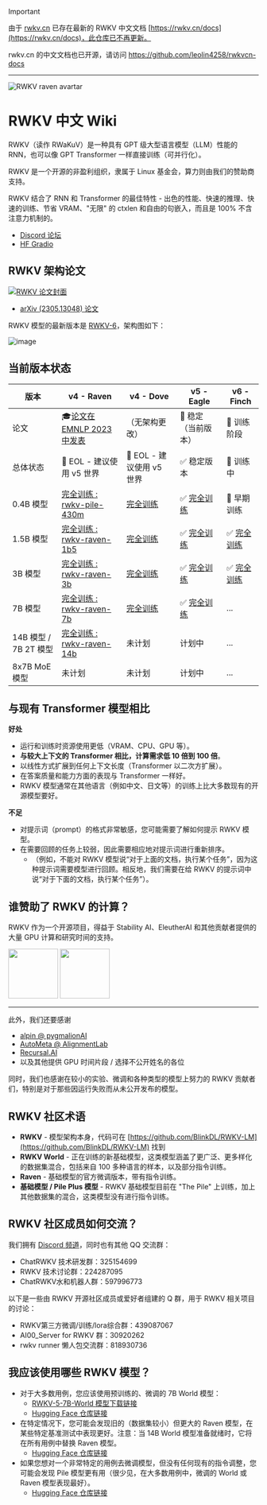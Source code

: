 > [!IMPORTANT]
> 
> 由于 [rwkv.cn](https://rwkv.cn/) 已存在最新的 RWKV 中文文档 [https://rwkv.cn/docs](https://rwkv.cn/docs)，此仓库已不再更新。
>
> rwkv.cn 的中文文档也已开源，请访问 https://github.com/leolin4258/rwkvcn-docs 

---

![RWKV raven avartar](./docs/img/rwkv-avartar-256p.png)

# RWKV 中文 Wiki

RWKV（读作 RWaKuV）是一种具有 GPT 级大型语言模型（LLM）性能的 RNN，也可以像 GPT Transformer 一样直接训练（可并行化）。

RWKV 是一个开源的非盈利组织，隶属于 Linux 基金会，算力则由我们的赞助商支持。

RWKV 结合了 RNN 和 Transformer 的最佳特性 - 出色的性能、快速的推理、快速的训练、节省 VRAM、"无限" 的 ctxlen 和自由的句嵌入，而且是 100% 不含注意力机制的。

- [Discord 论坛](https://discord.gg/bDSBUMeFpc)
- [HF Gradio](https://huggingface.co/spaces/BlinkDL/RWKV-Gradio-2)

## RWKV 架构论文

[![RWKV 论文封面](./docs/img/RWKV-paper.png)](https://arxiv.org/abs/2305.13048)

- [arXiv (2305.13048) 论文](https://arxiv.org/abs/2305.13048)
  
RWKV 模型的最新版本是 [RWKV-6](https://huggingface.co/BlinkDL/rwkv-6-world)，架构图如下：

![image](./docs/_media/rwkv-x060.jpg ':size=600')

## 当前版本状态

| 版本 | v4 - Raven | v4 - Dove | v5 - Eagle | v6 - Finch |
|---|---|---|---|---|
| 论文 | 🎓[论文在 EMNLP 2023 中发表](https://arxiv.org/abs/2305.13048) | （无架构更改） | 🔧 稳定（当前版本） | 🧪 训练阶段 |
| 总体状态 | 🌚 EOL - 建议使用 v5 世界 | 🌚 EOL - 建议使用 v5 世界 | ✅ 稳定版本 | 🧪 训练中 |
| 0.4B 模型 | [完全训练 : rwkv-pile-430m](https://huggingface.co/RWKV/rwkv-4-430m-pile) | [完全训练](https://huggingface.co/RWKV/rwkv-4-world-430m) | ✅ [完全训练](https://huggingface.co/BlinkDL/rwkv-5-world/blob/main/RWKV-5-World-0.4B-v2-20231113-ctx4096.pth) | 🧪 早期训练 |
| 1.5B 模型 | [完全训练 : rwkv-raven-1b5](https://huggingface.co/RWKV/rwkv-raven-1b5) | [完全训练](https://huggingface.co/RWKV/rwkv-4-world-1b5) | ✅ [完全训练](https://huggingface.co/BlinkDL/rwkv-5-world/blob/main/RWKV-5-World-1B5-v2-20231025-ctx4096.pth) | ✅ [完全训练](https://huggingface.co/BlinkDL/rwkv-6-world/blob/main/RWKV-x060-World-1B6-v2-20240208-ctx4096.pth) |
| 3B 模型 | [完全训练 : rwkv-raven-3b](https://huggingface.co/RWKV/rwkv-raven-3b) | [完全训练](https://huggingface.co/RWKV/rwkv-4-world-3b) | ✅  [完全训练](https://huggingface.co/BlinkDL/rwkv-5-world/blob/main/RWKV-5-World-3B-v2-20231118-ctx16k.pth) | ✅ [完全训练](https://huggingface.co/BlinkDL/rwkv-6-world/blob/main/RWKV-x060-World-3B-v2-20240228-ctx4096.pth) |
| 7B 模型 | [完全训练 : rwkv-raven-7b](https://huggingface.co/RWKV/rwkv-raven-7b) | [完全训练](https://huggingface.co/RWKV/rwkv-4-world-7b) | ✅  [完全训练](https://huggingface.co/RWKV/v5-Eagle-7B/blob/main/RWKV-v5-Eagle-World-7B-v2-20240128-ctx4096.pth) | ... |
| 14B 模型 / 7B 2T 模型 | [完全训练 : rwkv-raven-14b](https://huggingface.co/RWKV/rwkv-raven-14b) | 未计划 | 计划中 | ... |
| 8x7B MoE 模型 | 未计划 | 未计划 | 计划中 | ... |

## 与现有 Transformer 模型相比

**好处**

+ 运行和训练时资源使用更低（VRAM、CPU、GPU 等）。
+ **与较大上下文的 Transformer 相比，计算需求低 10 倍到 100 倍**。
+ 以线性方式扩展到任何上下文长度（Transformer 以二次方扩展）。
+ 在答案质量和能力方面的表现与 Transformer 一样好。
+ RWKV 模型通常在其他语言（例如中文、日文等）的训练上比大多数现有的开源模型要好。

**不足**

+ 对提示词（prompt）的格式非常敏感，您可能需要了解如何提示 RWKV 模型。
+ 在需要回顾的任务上较弱，因此需要相应地对提示词进行重新排序。
    + （例如，不能对 RWKV 模型说“对于上面的文档，执行某个任务”，因为这种提示词需要模型进行回顾。相反地，我们需要在给 RWKV 的提示词中说“对于下面的文档，执行某个任务”）。

## 谁赞助了 RWKV 的计算？

RWKV 作为一个开源项目，得益于 Stability AI、EleutherAI 和其他贡献者提供的大量 GPU 计算和研究时间的支持。

<div class="sponsor_logos">
    <a href="https://stability.ai/" target="_blank"><img src="./docs/img/sponsor/Stability-AI.jpg" width="100px"/></a>
    <a href="https://www.eleuther.ai/" target="_blank"><img src="./docs/img/sponsor/EleutherAI_logo.svg.png" width="100px"/></a>
</div>

---

此外，我们还要感谢
- [alpin @ pygmalionAI](https://pygmalion.chat/)
- [AutoMeta @ AlignmentLab](https://twitter.com/alignment_lab)
- [Recursal.AI](https://recursal.ai)
- 以及其他提供 GPU 时间片段 / 选择不公开姓名的各位

同时，我们也感谢在较小的实验、微调和各种类型的模型上努力的 RWKV 贡献者们，特别是对于那些因运行失败而从未公开发布的模型。

## RWKV 社区术语

- **RWKV** - 模型架构本身，代码可在 [https://github.com/BlinkDL/RWKV-LM](https://github.com/BlinkDL/RWKV-LM) 找到
- **RWKV World** - 正在训练的新基础模型，这类模型涵盖了更广泛、更多样化的数据集混合，包括来自 100 多种语言的样本，以及部分指令训练。
- **Raven** - 基础模型的官方微调版本，带有指令训练。
- **基础模型 / Pile Plus 模型** - RWKV 基础模型目前在 "The Pile" 上训练，加上其他数据集的混合，这类模型没有进行指令训练。

## RWKV 社区成员如何交流？

我们拥有 [Discord 频道](https://discord.gg/bDSBUMeFpc)，同时也有其他 QQ 交流群：

- ChatRWKV 技术研发群：325154699
- RWKV 技术讨论群：224287095
- ChatRWKV水和机器人群：597996773
  
以下是一些由 RWKV 开源社区成员或爱好者组建的 Q 群，用于 RWKV 相关项目的讨论：

- RWKV第三方微调/训练/lora综合群：439087067
- AI00_Server for RWKV 群：30920262
- rwkv runner 懒人包交流群：818930736
  

## 我应该使用哪些 RWKV 模型？

- 对于大多数用例，您应该使用预训练的、微调的 7B World 模型：
    - [RWKV-5-7B-World 模型下载链接](https://huggingface.co/BlinkDL/rwkv-5-world/blob/main/RWKV-5-World-7B-v2-20240128-ctx4096.pth) 
    - [Hugging Face 仓库链接](https://huggingface.co/BlinkDL/rwkv-5-world)
- 在特定情况下，您可能会发现旧的（数据集较小）但更大的 Raven 模型，在某些特定基准测试中表现更好。注意：当 14B World 模型准备就绪时，它将在所有用例中替换 Raven 模型。
    - [Hugging Face 仓库链接](https://huggingface.co/BlinkDL/rwkv-4-raven)
- 如果您想对一个非常特定的用例去微调模型，但没有任何现有的指令调整，您可能会发现 Pile 模型更有用（很少见，在大多数用例中，微调的 World 或 Raven 模型表现最好）。
    - [Hugging Face 仓库链接](https://huggingface.co/BlinkDL/rwkv-4-pile-14b)
